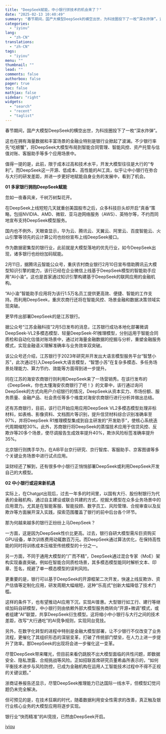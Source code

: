 ```yaml
---
title: "DeepSeek赋能，中小银行拼技术的机会来了？"
date: "2025-02-13 10:40:49"
summary: "春节期间，国产大模型DeepSeek的横空出世，为科技圈投下了一枚“深水炸弹”。这也在拥有海量数据和..."
categories:
  - "iyiou"
lang:
  - "zh-CN"
translations:
  - "zh-CN"
tags:
  - "iyiou"
menu: ""
thumbnail: ""
lead: ""
comments: false
authorbox: false
pager: true
toc: false
mathjax: false
sidebar: "right"
widgets:
  - "search"
  - "recent"
  - "taglist"
---
```


春节期间，国产大模型DeepSeek的横空出世，为科技圈投下了一枚“深水炸弹”。

这也在拥有海量数据和丰富场景的金融业特别是银行业掀起了波澜。不少银行率先“吃螃蟹”，将DeepSeek大模型布局到智能合同管理、智能风控、资产托管与估值对账、客服助手等多个应用场景中。

值得一提的是，此前，限于成本过高和技术水平，开发大模型往往是大行的“专利”。而DeepSeek这一开源、低成本、高性能的AI工具，似乎让中小银行在弥合与大行的研发差距，并进一步更好地赋能自身业务的发展中，看到了机会。

**01 多家银行拥抱DeepSeek赋能**

忽如一夜春风来，千树万树梨花开。

在DeepSeek上线短短几天就重创美国股市之后，众多科技巨头却开启“真香”策略，包括NVIDIA、AMD、微软、亚马逊网络服务（AWS）、英特尔等，不约而同地宣布支持DeepSeek模型服务。

国内也不例外，天眼查显示，华为云、腾讯云、天翼云、阿里云、百度智能云、火山引擎等领先的云计算公司也纷纷宣布上线DeepSeek接口。

作为数据密集型的银行业，此前就是大模型落地的优先行业，如今DeepSeek出现，诸多银行也纷纷加码赋能。

2月11日，据腾讯云智能公众号，重庆农村商业银行2月10日宣布借助腾讯云大模型知识引擎的能力，该行已经在企业微信上线基于DeepSeek模型的智能助手应用“AI小渝”。这也是首家通过知识引擎构建基于DeepSeek的联网应用的金融机构。

“AI小渝”智能助手应用将为该行1.5万名员工提供更高效、便捷、智能的工作支持。而利用DeepSeek，重庆农商行还将在智能风控、场景金融和数据决策领域实现突破。

更早传出部署DeepSeek的是江苏银行。

据公众号“江苏金融科技”2月5日发布的消息，江苏银行成功本地化部署微调DeepSeek-VL2多模态模型、轻量DeepSeek-R1推理模型，分别运用于智能合同质检和自动化估值对账场景中，通过对海量金融数据的挖掘与分析，重塑金融服务模式，实现金融语义理解准确率与业务效率双突破。

该公众号还介绍，江苏银行于2023年研究并开发出大语言模型服务平台“智慧小苏”，此次通过引入DeepSeek大语言模型，“智慧小苏”在复杂多模态、多任务场景处理能力、算力节约、效能等方面得到进一步提升。

同在江苏的海安农商银行则利用DeepSeek来了一场营销秀。在该行发布的《DeepSeek，你也太懂海安农商银行了吧！》的文章中，该行通过询问 DeepSeek的方式向用户介绍银行的情况，DeepSeek从资本实力、市场份额、服务质量、金融产品、社会责任等多个维度对海安农商银行进行分析并做出总结。

还有苏商银行，目前，该行已开始应用应用DeepSeek VL2多模态模型处理非标材料，如表格、影像资料、文档图片等识别，提升信贷材料综合识别准确率至97%，并将DeepSeek R1推理模型集成到自主研发的“开发助手”，使核心系统迭代周期缩短30%。此外，苏商银行将DeepSeek的蒸馏技术应用于信贷风控、反欺诈等20多个场景，使尽调报告生成效率提升40%，欺诈风险标签准确率提升35%。

北京银行则携手华为，在AIB平台京行研究、京行智库、客服助手、京客图谱等多个关键业务场景中进行试点应用。

柒财经还了解到，还有很多中小银行正悄悄部署DeepSeek或利用DeepSeek开发自己的大模型。

**02 中小银行或迎来新机遇**

实际上，在Chatgpt出现后，过去一年多的时间里，以国有大行、股份制银行为代表的金融机构，通过自主建设或联合共建的方式，挖掘大模型在众多业务场景中的应用潜力。尤其是在智能客服、智能投顾、数字员工、风险管理、合规审查以及反欺诈等方面展开深入实践，探索范围覆盖了银行的前中后台各个环节。

那为何越来越多的银行正纷纷上马DeepSeek？

一方面，这是因为DeepSeek性价比更高。过去，银行自研大模型需斥巨资购买GPU设备，单次训练费用动辄数百万元。而DeepSeek通过算法优化，在保持高性能的同时将训练成本压缩至传统模型的十分之一。

另一方面，不同于通用大模型的“广而不精”，DeepSeek通过混合专家（MoE）架构实现垂直突破。例如在智能合同质检场景，其多模态模型能同时解析文本、印章、签名，规避了单一模态模型的误判风险。

更重要的是，银行可以基于DeepSeek的开源框架二次开发，快速上线反欺诈、资产估值等定制化应用，研发周期大幅缩短，这种“乐高式”创新大幅降低了技术门槛。

这样的条件下，也有望推动AI应用下沉，实现AI普惠。大型银行如工行、建行等继续加码自研模型，中小银行则由依赖外部大模型服务商转向“开源+微调”模式，或者组建“AI”联盟，共享DeepSeek衍生模型。这将缩小中小银行与大行之间的技术差距，改写“大行通吃”的AI竞争规则，实现同台竞技。

另外，在数字化转型的进程中特别是金融大模型部署，让不少银行不仅改变了业务流程，更催化了其组织形态的深层变革，打破了传统部门壁垒，在人力上进一步提升了效率。那DeepSeek的出现将会进一步催化这一变革。

尽管DeepSeek带来曙光，但目前来看仍跳脱不出大模型面临的共性问题，即数据安全、隐私泄露、合规挑战等风险。正如招联首席研究员董希淼所表示的，“如何平衡技术进步与风险防控，已成为金融机构在运用人工智能技术过程中不得不正视的关键议题。”

浙商证券报告还显示，尽管DeepSeek推理能力已达国际一线水平，但模型幻觉问题仍未完全解决。

但可预见的是，在技术狂飙的时代，随着数据利用安全性需求的改善，真正触及银行业核心业务的大模型应用将逐步实现。

银行业“快而精准”的AI竞技，已然由DeepSeek开启。

[iyiou](https://www.iyiou.com/news/202502131089987)
